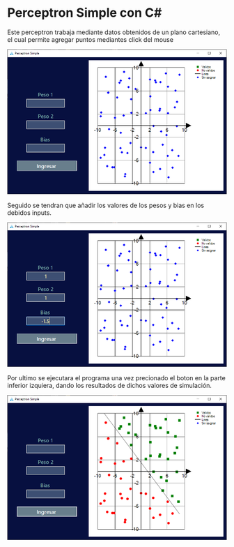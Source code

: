 # Perceptron Simple con C#


Este perceptron trabaja mediante datos obtenidos de un plano cartesiano, el cual permite agregar puntos mediantes click del mouse

![Ejemplo de la adición de puntos](https://github.com/Juanch1313/Perceptron-Simple/blob/master/Imgs/IngresoPuntos.png)

Seguido se tendran que añadir los valores de los pesos y bias en los debidos inputs.

![Ejemplo de ingreso de valores](https://github.com/Juanch1313/Perceptron-Simple/blob/master/Imgs/IngresoValores.png)

Por ultimo se ejecutara el programa una vez precionado el boton en la parte inferior izquiera, dando los resultados de dichos valores de simulación.

![Ejemplo de la adición de puntos](https://github.com/Juanch1313/Perceptron-Simple/blob/master/Imgs/Resultados.png)
